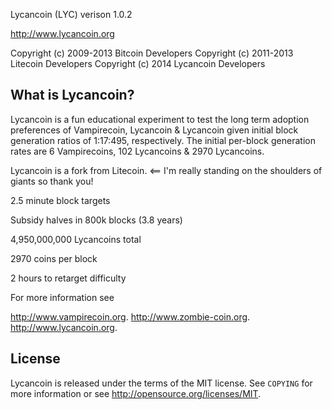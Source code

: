 Lycancoin (LYC)
verison 1.0.2

http://www.lycancoin.org

Copyright (c) 2009-2013 Bitcoin Developers
Copyright (c) 2011-2013 Litecoin Developers
Copyright (c) 2014 Lycancoin Developers

What is Lycancoin?
----------------
Lycancoin is a fun educational experiment to test the long term adoption preferences of Vampirecoin, Lycancoin & Lycancoin given initial block generation ratios of 1:17:495, respectively. The initial per-block generation rates are 6 Vampirecoins, 102 Lycancoins & 2970 Lycancoins.

Lycancoin is a fork from Litecoin. <== I'm really standing on the shoulders of giants so thank you!

2.5 minute block targets


Subsidy halves in 800k blocks (3.8 years)


4,950,000,000 Lycancoins total


2970 coins per block


2 hours to retarget difficulty

For more information see 

http://www.vampirecoin.org.
http://www.zombie-coin.org.
http://www.lycancoin.org.

License
-------

Lycancoin is released under the terms of the MIT license. See `COPYING` for more
information or see http://opensource.org/licenses/MIT.



